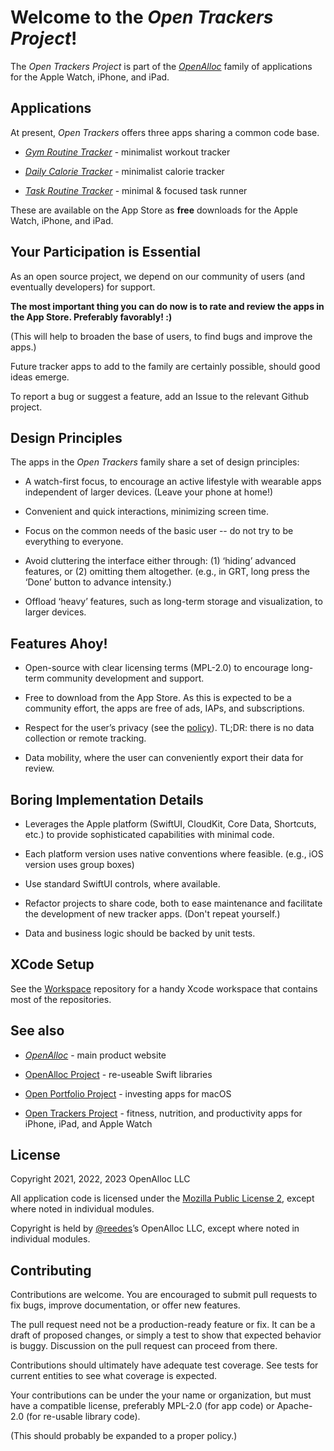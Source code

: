 # Welcome to the _Open Trackers Project_!

The _Open Trackers Project_ is part of the [_OpenAlloc_](https://github.com/openalloc/) family of applications for the Apple Watch, iPhone, and iPad.

## Applications

At present, _Open Trackers_ offers three apps sharing a common code base.

* [_Gym Routine Tracker_](https://open-trackers.github.io/grt/) - minimalist workout tracker

* [_Daily Calorie Tracker_](https://open-trackers.github.io/dct/) - minimalist calorie tracker

* [_Task Routine Tracker_](https://open-trackers.github.io/trt/) - minimal & focused task runner

These are available on the App Store as **free** downloads for the Apple Watch, iPhone, and iPad.

## Your Participation is Essential

As an open source project, we depend on our community of users (and eventually developers) for support.

**The most important thing you can do now is to rate and review the apps in the App Store. Preferably favorably! :)**

(This will help to broaden the base of users, to find bugs and improve the apps.)

Future tracker apps to add to the family are certainly possible, should good ideas emerge.

To report a bug or suggest a feature, add an Issue to the relevant Github project.

## Design Principles

The apps in the _Open Trackers_ family share a set of design principles:

* A watch-first focus, to encourage an active lifestyle with wearable apps independent of larger devices. (Leave your phone at home!)

* Convenient and quick interactions, minimizing screen time.

* Focus on the common needs of the basic user -- do not try to be everything to everyone. 

* Avoid cluttering the interface either through: (1) ‘hiding’ advanced features, or (2) omitting them altogether. (e.g., in GRT, long press the ‘Done’ button to advance intensity.)

* Offload ‘heavy’ features, such as long-term storage and visualization, to larger devices.
  
## Features Ahoy!

* Open-source with clear licensing terms (MPL-2.0) to encourage long-term community development and support.

* Free to download from the App Store. As this is expected to be a community effort, the apps are free of ads, IAPs, and subscriptions. 

* Respect for the user’s privacy (see the [policy](https://open-trackers.github.io/privacy/)). TL;DR: there is no data collection or remote tracking.

* Data mobility, where the user can conveniently export their data for review.

## Boring Implementation Details

* Leverages the Apple platform (SwiftUI, CloudKit, Core Data, Shortcuts, etc.) to provide sophisticated capabilities with minimal code.

* Each platform version uses native conventions where feasible. (e.g., iOS version uses group boxes)
  
* Use standard SwiftUI controls, where available.

* Refactor projects to share code, both to ease maintenance and facilitate the development of new tracker apps. (Don't repeat yourself.)

* Data and business logic should be backed by unit tests.

## XCode Setup

See the [Workspace](https://github.com/open-trackers/Workspace) repository for a handy Xcode workspace that contains most of the repositories.

## See also

* [_OpenAlloc_](https://openalloc.github.io/) - main product website

* [OpenAlloc Project](https://github.com/openalloc/) - re-useable Swift libraries
* [Open Portfolio Project](https://github.com/open-portfolio/) - investing apps for macOS
* [Open Trackers Project](https://github.com/open-trackers/) - fitness, nutrition, and productivity apps for iPhone, iPad, and Apple Watch

## License

Copyright 2021, 2022, 2023 OpenAlloc LLC

All application code is licensed under the [Mozilla Public License 2](https://www.mozilla.org/en-US/MPL/2.0/), except where noted in individual modules.

Copyright is held by [@reedes](https://github.com/reedes)’s OpenAlloc LLC, except where noted in individual modules.

## Contributing

Contributions are welcome. You are encouraged to submit pull requests to fix bugs, improve documentation, or offer new features. 

The pull request need not be a production-ready feature or fix. It can be a draft of proposed changes, or simply a test to show that expected behavior is buggy. Discussion on the pull request can proceed from there.

Contributions should ultimately have adequate test coverage. See tests for current entities to see what coverage is expected.

Your contributions can be under the your name or organization, but must have a compatible license, preferably MPL-2.0 (for app code) or Apache-2.0 (for re-usable library code).

(This should probably be expanded to a proper policy.)

